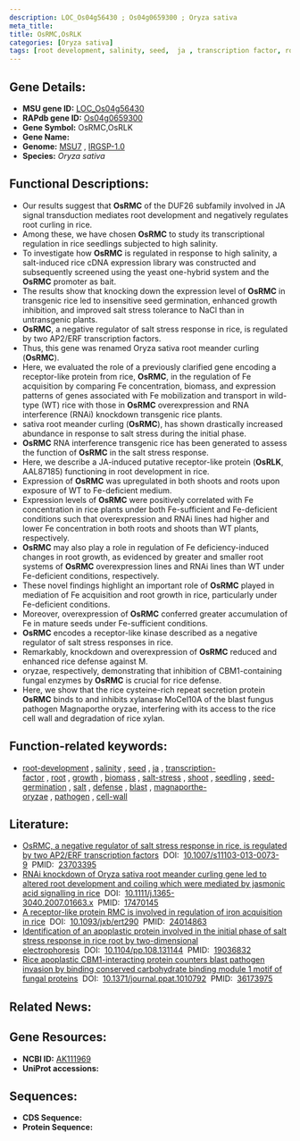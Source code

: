 ```yaml
---
description: LOC_Os04g56430 ; Os04g0659300 ; Oryza sativa
meta_title:
title: OsRMC,OsRLK
categories: [Oryza sativa]
tags: [root development, salinity, seed,  ja , transcription factor, root, growth, biomass, salt stress, shoot, seedling, seed germination, salt, defense, blast, magnaporthe oryzae, pathogen, cell wall]
---
```


## Gene Details:
- **MSU gene ID:** [LOC_Os04g56430](http://rice.uga.edu/cgi-bin/ORF_infopage.cgi?orf=LOC_Os04g56430)  
- **RAPdb gene ID:** [Os04g0659300](https://rapdb.dna.affrc.go.jp/locus/?name=Os04g0659300)  
- **Gene Symbol:** OsRMC,OsRLK
- **Gene Name:**
- **Genome:**  [MSU7](http://rice.uga.edu/)&nbsp;,&nbsp;[IRGSP-1.0](https://rapdb.dna.affrc.go.jp/download/irgsp1.html)
- **Species:** *Oryza sativa*

## Functional Descriptions:
   - Our results suggest that **OsRMC** of the DUF26 subfamily involved in JA signal transduction mediates root development and negatively regulates root curling in rice.
   - Among these, we have chosen **OsRMC** to study its transcriptional regulation in rice seedlings subjected to high salinity.
   - To investigate how **OsRMC** is regulated in response to high salinity, a salt-induced rice cDNA expression library was constructed and subsequently screened using the yeast one-hybrid system and the **OsRMC** promoter as bait.
   - The results show that knocking down the expression level of **OsRMC** in transgenic rice led to insensitive seed germination, enhanced growth inhibition, and improved salt stress tolerance to NaCl than in untransgenic plants.
   - **OsRMC**, a negative regulator of salt stress response in rice, is regulated by two AP2/ERF transcription factors.
   - Thus, this gene was renamed Oryza sativa root meander curling (**OsRMC**).
   - Here, we evaluated the role of a previously clarified gene encoding a receptor-like protein from rice, **OsRMC**, in the regulation of Fe acquisition by comparing Fe concentration, biomass, and expression patterns of genes associated with Fe mobilization and transport in wild-type (WT) rice with those in **OsRMC** overexpression and RNA interference (RNAi) knockdown transgenic rice plants.
   - sativa root meander curling (**OsRMC**), has shown drastically increased abundance in response to salt stress during the initial phase.
   - **OsRMC** RNA interference transgenic rice has been generated to assess the function of **OsRMC** in the salt stress response.
   - Here, we describe a JA-induced putative receptor-like protein (**OsRLK**, AAL87185) functioning in root development in rice.
   - Expression of **OsRMC** was upregulated in both shoots and roots upon exposure of WT to Fe-deficient medium.
   - Expression levels of **OsRMC** were positively correlated with Fe concentration in rice plants under both Fe-sufficient and Fe-deficient conditions such that overexpression and RNAi lines had higher and lower Fe concentration in both roots and shoots than WT plants, respectively.
   - **OsRMC** may also play a role in regulation of Fe deficiency-induced changes in root growth, as evidenced by greater and smaller root systems of **OsRMC** overexpression lines and RNAi lines than WT under Fe-deficient conditions, respectively.
   - These novel findings highlight an important role of **OsRMC** played in mediation of Fe acquisition and root growth in rice, particularly under Fe-deficient conditions.
   - Moreover, overexpression of **OsRMC** conferred greater accumulation of Fe in mature seeds under Fe-sufficient conditions.
   - **OsRMC** encodes a receptor-like kinase described as a negative regulator of salt stress responses in rice.
   - Remarkably, knockdown and overexpression of **OsRMC** reduced and enhanced rice defense against M.
   - oryzae, respectively, demonstrating that inhibition of CBM1-containing fungal enzymes by **OsRMC** is crucial for rice defense.
   - Here, we show that the rice cysteine-rich repeat secretion protein **OsRMC** binds to and inhibits xylanase MoCel10A of the blast fungus pathogen Magnaporthe oryzae, interfering with its access to the rice cell wall and degradation of rice xylan.

## Function-related keywords:
   - [root-development](/tags/root-development/)&nbsp;,&nbsp;[salinity](/tags/salinity/)&nbsp;,&nbsp;[seed](/tags/seed/)&nbsp;,&nbsp;[ja](/tags/ja/)&nbsp;,&nbsp;[transcription-factor](/tags/transcription-factor/)&nbsp;,&nbsp;[root](/tags/root/)&nbsp;,&nbsp;[growth](/tags/growth/)&nbsp;,&nbsp;[biomass](/tags/biomass/)&nbsp;,&nbsp;[salt-stress](/tags/salt-stress/)&nbsp;,&nbsp;[shoot](/tags/shoot/)&nbsp;,&nbsp;[seedling](/tags/seedling/)&nbsp;,&nbsp;[seed-germination](/tags/seed-germination/)&nbsp;,&nbsp;[salt](/tags/salt/)&nbsp;,&nbsp;[defense](/tags/defense/)&nbsp;,&nbsp;[blast](/tags/blast/)&nbsp;,&nbsp;[magnaporthe-oryzae](/tags/magnaporthe-oryzae/)&nbsp;,&nbsp;[pathogen](/tags/pathogen/)&nbsp;,&nbsp;[cell-wall](/tags/cell-wall/)

## Literature:
   - [OsRMC, a negative regulator of salt stress response in rice, is regulated by two AP2/ERF transcription factors](https://www.doi.org/10.1007/s11103-013-0073-9)&nbsp;&nbsp;DOI:&nbsp;&nbsp;[10.1007/s11103-013-0073-9](https://www.doi.org/10.1007/s11103-013-0073-9)&nbsp;&nbsp;PMID:&nbsp;&nbsp;[23703395](https://pubmed.ncbi.nlm.nih.gov/23703395/)
   - [RNAi knockdown of Oryza sativa root meander curling gene led to altered root development and coiling which were mediated by jasmonic acid signalling in rice](https://www.doi.org/10.1111/j.1365-3040.2007.01663.x)&nbsp;&nbsp;DOI:&nbsp;&nbsp;[10.1111/j.1365-3040.2007.01663.x](https://www.doi.org/10.1111/j.1365-3040.2007.01663.x)&nbsp;&nbsp;PMID:&nbsp;&nbsp;[17470145](https://pubmed.ncbi.nlm.nih.gov/17470145/)
   - [A receptor-like protein RMC is involved in regulation of iron acquisition in rice](https://www.doi.org/10.1093/jxb/ert290)&nbsp;&nbsp;DOI:&nbsp;&nbsp;[10.1093/jxb/ert290](https://www.doi.org/10.1093/jxb/ert290)&nbsp;&nbsp;PMID:&nbsp;&nbsp;[24014863](https://pubmed.ncbi.nlm.nih.gov/24014863/)
   - [Identification of an apoplastic protein involved in the initial phase of salt stress response in rice root by two-dimensional electrophoresis](https://www.doi.org/10.1104/pp.108.131144)&nbsp;&nbsp;DOI:&nbsp;&nbsp;[10.1104/pp.108.131144](https://www.doi.org/10.1104/pp.108.131144)&nbsp;&nbsp;PMID:&nbsp;&nbsp;[19036832](https://pubmed.ncbi.nlm.nih.gov/19036832/)
   - [Rice apoplastic CBM1-interacting protein counters blast pathogen invasion by binding conserved carbohydrate binding module 1 motif of fungal proteins](https://www.doi.org/10.1371/journal.ppat.1010792)&nbsp;&nbsp;DOI:&nbsp;&nbsp;[10.1371/journal.ppat.1010792](https://www.doi.org/10.1371/journal.ppat.1010792)&nbsp;&nbsp;PMID:&nbsp;&nbsp;[36173975](https://pubmed.ncbi.nlm.nih.gov/36173975/)

## Related News:

## Gene Resources:
- **NCBI ID:**  [AK111969](http://www.ncbi.nlm.nih.gov/nuccore/AK111969)
- **UniProt accessions:** [](https://www.uniprot.org/uniprotkb//entry)

## Sequences:
- **CDS Sequence:**
- **Protein Sequence:**
